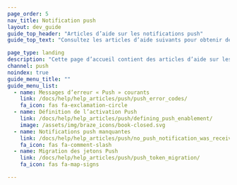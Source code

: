 ```yaml
---
page_order: 5
nav_title: Notification push
layout: dev_guide
guide_top_header: "Articles d’aide sur les notifications push"
guide_top_text: "Consultez les articles d’aide suivants pour obtenir de l’aide sur les problèmes courants avec les messages push."

page_type: landing
description: "Cette page d’accueil contient des articles d’aide sur les problèmes courants des messages push."
channel: push
noindex: true
guide_menu_title: ""
guide_menu_list:
  - name: Messages d’erreur « Push » courants
    link: /docs/help/help_articles/push/push_error_codes/
    fa_icon: fas fa-exclamation-circle
  - name: Définition de l’activation Push
    link: /docs/help/help_articles/push/defining_push_enablement/
    image: /assets/img/braze_icons/book-closed.svg
  - name: Notifications push manquantes
    link: /docs/help/help_articles/push/no_push_notification_was_received/
    fa_icon: fas fa-comment-slash
  - name: Migration des jetons Push
    link: /docs/help/help_articles/push/push_token_migration/
    fa_icon: fas fa-map-signs

---
```

